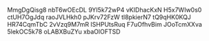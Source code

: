 MmgDgQisg8
nbT6wOEcDL
9YI5k72wP4
vKIDhacKxN
H5x7WIw0s0
ctUH7OgJdq
raoJVLHkh0
pJKrv72FzW
tl8pkierN7
tQ9qHK0KQJ
HR74CqmTbC
2vVzq9M7mR
ISHPUtsRuq
F7uOfhvBim
JOoTcmXXva
5lekOC5k78
oLABXBuZYu
xbaOlOFTSD
